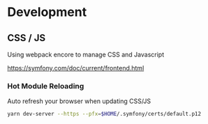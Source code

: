# Development

## CSS / JS

Using webpack encore to manage CSS and Javascript

https://symfony.com/doc/current/frontend.html


### Hot Module Reloading

Auto refresh your browser when updating CSS/JS

```bash
yarn dev-server --https --pfx=$HOME/.symfony/certs/default.p12
```
